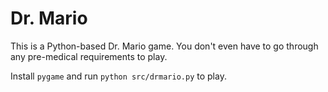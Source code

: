 # Dr. Mario

This is a Python-based Dr. Mario game. You don't even have to go through any pre-medical requirements to play.

Install `pygame` and run `python src/drmario.py` to play.
